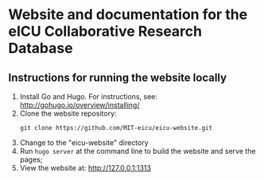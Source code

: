# Website and documentation for the eICU Collaborative Research Database

## Instructions for running the website locally

1. Install Go and Hugo. For instructions, see: http://gohugo.io/overview/installing/
2. Clone the website repository:
   ```
   git clone https://github.com/MIT-eicu/eicu-website.git
   ```
3. Change to the "eicu-website" directory
4. Run ```hugo server``` at the command line to build the website and serve the pages;
5. View the website at: http://127.0.0.1:1313


